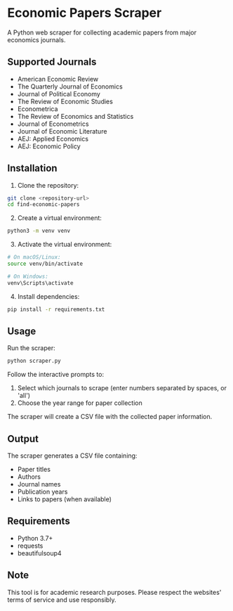 # Economic Papers Scraper

A Python web scraper for collecting academic papers from major economics journals.

## Supported Journals

- American Economic Review
- The Quarterly Journal of Economics
- Journal of Political Economy
- The Review of Economic Studies
- Econometrica
- The Review of Economics and Statistics
- Journal of Econometrics
- Journal of Economic Literature
- AEJ: Applied Economics
- AEJ: Economic Policy

## Installation

1. Clone the repository:
```bash
git clone <repository-url>
cd find-economic-papers
```

2. Create a virtual environment:
```bash
python3 -m venv venv
```

3. Activate the virtual environment:
```bash
# On macOS/Linux:
source venv/bin/activate

# On Windows:
venv\Scripts\activate
```

4. Install dependencies:
```bash
pip install -r requirements.txt
```

## Usage

Run the scraper:
```bash
python scraper.py
```

Follow the interactive prompts to:
1. Select which journals to scrape (enter numbers separated by spaces, or 'all')
2. Choose the year range for paper collection

The scraper will create a CSV file with the collected paper information.

## Output

The scraper generates a CSV file containing:
- Paper titles
- Authors
- Journal names
- Publication years
- Links to papers (when available)

## Requirements

- Python 3.7+
- requests
- beautifulsoup4

## Note

This tool is for academic research purposes. Please respect the websites' terms of service and use responsibly.